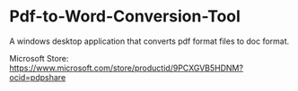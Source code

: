 # Pdf-to-Word-Conversion-Tool

A windows desktop application that converts pdf format files to doc format.

Microsoft Store:
https://www.microsoft.com/store/productid/9PCXGVB5HDNM?ocid=pdpshare
